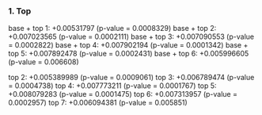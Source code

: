 ### 1. Top
base + top 1: +0.00531797 (p-value = 0.0008329)
base + top 2: +0.007023565 (p-value = 0.0002111)
base + top 3: +0.007090553 (p-value = 0.0002822)
base + top 4: +0.007902194 (p-value = 0.0001342)
base + top 5: +0.007892478 (p-value = 0.0002431)
base + top 6: +0.005996605 (p-value = 0.006608)

top 2: +0.005389989 (p-value = 0.0009061)
top 3: +0.006789474 (p-value = 0.0004738)
top 4: +0.007773211 (p-value = 0.0001767)
top 5: +0.008079283 (p-value = 0.0001475)
top 6: +0.007313957 (p-value = 0.0002957)
top 7: +0.006094381 (p-value = 0.005851)
